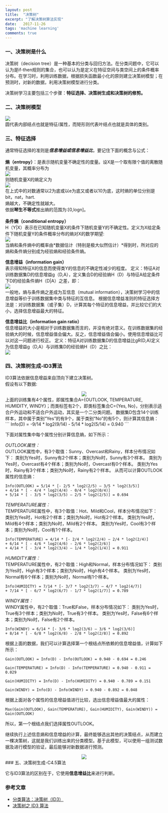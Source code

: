 ```yaml
---
layout: post
title:  "决策树"
excerpt: "了解决策树算法实现"
date:   2017-11-26
tags: 'machine learning'
comments: true
---
```

### 一、决策树是什么

决策树（decision tree）是一种基本的分类与回归方法。在分类问题中，它可以认为是if-then规则的集合，也可以认为是定义在特征空间与类空间上的条件概率分布。在学习时，利用训练数据，根据损失函数最小化的原则建立决策树模型；在预测时，对新的数据，利用决策树模型进行分类。

决策树学习主要包括三个步骤：<b>特征选择、决策树生成和决策树的修剪。</b>

### 二、决策树模型
![](https://i.imgur.com/aLELLUp.png)  
圆代表内部结点也就是特征/属性，而矩形则代表叶结点也就是具体的类别。

### 三、特征选择
通常特征选择的准则是***信息增益或信息增益比***，要记住下面的概念与公式：  <br>  
<b>熵（entropy）</b>：是表示随机变量不确定性的度量。设X是一个取有限个值的离散随机变量，其概率分布为   
   ![](https://i.imgur.com/7IrQOmV.png)  
则随机变量X的熵定义为   
  ![](https://i.imgur.com/V0I5LqG.png)   
在上式中的对数通常以2为底或以e为底又或者以10为底，这时熵的单位分别是bit，nat，hart.  
熵越大，不确定性就越大。  
依据**琴生不等式**推出熵的范围为:[0,logn]。  
<br>
<b>条件熵（conditional entropy）</b>  
H（Y|X）表示在已知随机变量X的条件下随机变量Y的不确定性。定义为X给定条件下随机变量Y的条件概率分布的熵对X的数学期望:  
  ![](https://i.imgur.com/nl1vqCL.png)   
当熵和条件熵中的概率由*数据估计（特别是极大似然估计）*得到时，所对应的熵和条件熵分别成为经验熵和经验条件熵。  

**信息增益（information gain）**  
表示得知特征X的信息而使得类Y的信息的不确定性减少的程度。 
定义：特征A对训练数据集D的信息增益g（D,A），定义集合D的经验熵H（D）与特征A给定条件下D的经验条件熵H（D|A）之差，即：   
![](https://i.imgur.com/7nYZVNV.png)   
一般地，熵与条件熵之差成为互信息（mutual information），决策树学习中的信息增益等价于训练数据集中类与特征的互信息。
根据信息增益准则的特征选择方法是：对训练数据集（或子集）D，计算其每个特征的信息增益，并比较它们的大小，选择信息增益最大的特征。

**信息增益比（information gain ratio）**   
信息增益的大小是相对于训练数据集而言的，并没有绝对意义。在训练数据集的经验熵大的时候，信息增益值会偏大。反之，信息增益值会偏小。使用信息增益比可以对这一问题进行校正。 
定义：特征A对训练数据集D的信息增益比gR(D,A)定义为信息增益g（D,A）与训练集D的经验熵H（D）之比：  
![](https://i.imgur.com/OPQod9x.png)

### 四、决策树生成-ID3算法

ID3算法依据信息增益来自顶向下建立决策树。  
假设有以下数据:   
<center><img src="https://i.imgur.com/beEmjm1.png"></center>
上面的训练集有4个属性，即属性集合A={OUTLOOK, TEMPERATURE, HUMIDITY, WINDY}；而类标签有2个，即类标签集合C={Yes, No}，分别表示适合户外运动和不适合户外运动，其实是一个二分类问题。
数据集D包含14个训练样本，其中属于类别“Yes”的有9个，属于类别“No”的有5个，则计算其信息熵：    
```
Info(D) = -9/14 * log2(9/14) - 5/14 * log2(5/14) = 0.940
```

下面对属性集中每个属性分别计算信息熵，如下所示：

*OUTLOOK属性：*  
OUTLOOK属性中，有3个取值：Sunny、Overcast和Rainy，样本分布情况如下：
类别为Yes时，Sunny有2个样本；类别为No时，Sunny有3个样本。
类别为Yes时，Overcast有4个样本；类别为No时，Overcast有0个样本。
类别为Yes时，Rainy有3个样本；类别为No时，Rainy有2个样本。
从而可以计算OUTLOOK属性的信息熵：  
```
Info(OUTLOOK) = 5/14 * [- 2/5 * log2(2/5) – 3/5 * log2(3/5)]   
+ 4/14 * [ - 4/4 * log2(4/4) - 0/4 * log2(0/4)]  
+ 5/14 * [ - 3/5 * log2(3/5) – 2/5 * log2(2/5)] = 0.694    
```

*TEMPERATURE属性：*  
TEMPERATURE属性中，有3个取值：Hot、Mild和Cool，样本分布情况如下：
类别为Yes时，Hot有2个样本；类别为No时，Hot有2个样本。
类别为Yes时，Mild有4个样本；类别为No时，Mild有2个样本。
类别为Yes时，Cool有3个样本；类别为No时，Cool有1个样本。  
```
Info(TEMPERATURE) = 4/14 * [- 2/4 * log2(2/4) – 2/4 * log2(2/4)]    
+ 6/14 * [ - 4/6 * log2(4/6) - 2/6 * log2(2/6)]  
+ 4/14 * [ - 3/4 * log2(3/4) – 1/4 * log2(1/4)] = 0.911     
```

*HUMIDITY属性：*  
TEMPERATURE属性中，有2个取值：High和Normal，样本分布情况如下：
类别为Yes时，High有3个样本；类别为No时，High有4个样本。
类别为Yes时，Normal有6个样本；类别为No时，Normal有1个样本。  
```
Info(HUMIDITY) = 7/14 * [- 3/7 * log2(3/7) – 4/7 * log2(4/7)]   
+ 7/14 * [ - 6/7 * log2(6/7) - 1/7 * log2(1/7)] = 0.789    
```

*WINDY属性：*  
WINDY属性中，有2个取值：True和False，样本分布情况如下：
类别为Yes时，True有3个样本；类别为No时，True有3个样本。
类别为Yes时，False有6个样本；类别为No时，False有2个样本。  
```
Info(WINDY) = 6/14 * [- 3/6 * log2(3/6) – 3/6 * log2(3/6)] 
+ 8/14 * [ - 6/8 * log2(6/8) - 2/8 * log2(2/8)] = 0.892
```
根据上面的数据，我们可以计算选择第一个根结点所依赖的信息增益值，计算如下所示：  
```
Gain(OUTLOOK) = Info(D) - Info(OUTLOOK) = 0.940 - 0.694 = 0.246

Gain(TEMPERATURE) = Info(D) - Info(TEMPERATURE) = 0.940 - 0.911 = 0.029

Gain(HUMIDITY) = Info(D) - Info(HUMIDITY) = 0.940 - 0.789 = 0.151

Gain(WINDY) = Info(D) - Info(WINDY) = 0.940 - 0.892 = 0.048
```
根据上面对各个属性的信息增益值进行比较，选出信息增益值最大的属性：
```
Max(Gain(OUTLOOK), Gain(TEMPERATURE), Gain(HUMIDITY), Gain(WINDY)) = Gain(OUTLOOK)
```
所以，第一个根结点我们选择属性OUTLOOK。  

继续执行上述信息熵和信息增益的计算，最终能够选出其他的决策结点，从而建立一棵决策树，这就是我们训练出来的分类模型。基于此模型，可以使用一组测试数据及进行模型的验证，最后能够对新数据进行预测。  
<center><img src="https://i.imgur.com/oNuDafg.png"></center>
### 五、决策树生成-C4.5算法

它与ID3算法的区别在于，它使用**信息增益比**来进行判断。

### 参考文章

- [分类算法：决策树（ID3）](http://shiyanjun.cn/archives/417.html "分类算法：决策树（ID3）")  
- [决策树之 ID3 算法](http://blog.csdn.net/lemon_tree12138/article/details/51837983 "决策树之 ID3 算法")
